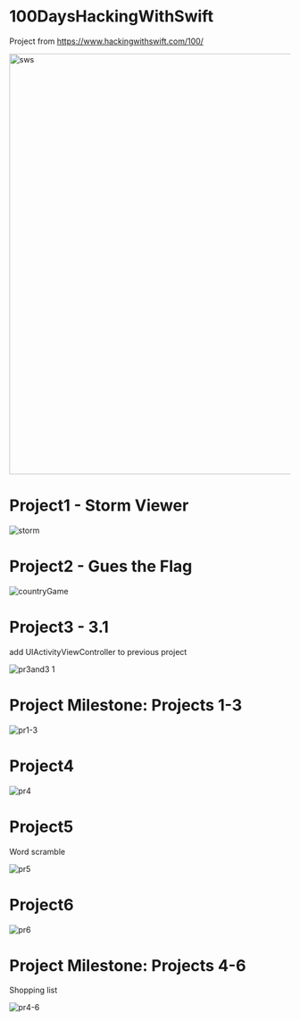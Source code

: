 # 100DaysHackingWithSwift
Project from https://www.hackingwithswift.com/100/

<img width="754" alt="sws" src="https://user-images.githubusercontent.com/30910230/56293950-bbe33700-6132-11e9-83bf-5f1178382e2d.png">

# Project1 - Storm Viewer

![storm](https://user-images.githubusercontent.com/30910230/59509462-c3685780-8eb9-11e9-9e5b-368c574cd947.gif)

# Project2 - Gues the Flag

![countryGame](https://user-images.githubusercontent.com/30910230/59517839-20213d80-8ecd-11e9-89db-59f68544f769.gif)

# Project3 - 3.1
add UIActivityViewController to previous project

![pr3and3 1](https://user-images.githubusercontent.com/30910230/59692159-06456a80-91ed-11e9-91ae-17cb33742c51.gif)

# Project Milestone: Projects 1-3

![pr1-3](https://user-images.githubusercontent.com/30910230/59692368-72c06980-91ed-11e9-940d-49e8e210ed39.gif)

# Project4 

![pr4](https://user-images.githubusercontent.com/30910230/59765827-98aa4480-92a7-11e9-8739-a6c965c4b35e.gif)

# Project5
Word scramble

![pr5](https://user-images.githubusercontent.com/30910230/59852993-a67bca80-9378-11e9-85c3-4672bfcffa0a.gif)

# Project6

![pr6](https://user-images.githubusercontent.com/30910230/59853569-cbbd0880-9379-11e9-934f-90c89752db77.gif)

# Project Milestone: Projects 4-6
Shopping list

![pr4-6](https://user-images.githubusercontent.com/30910230/59853261-2ace4d80-9379-11e9-92d4-3e0fb3b2a2c5.gif)

